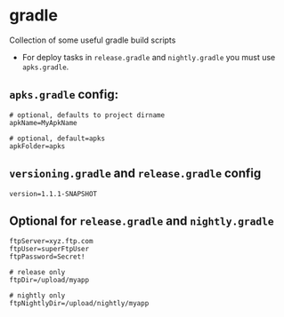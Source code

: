 # gradle
Collection of some useful gradle build scripts

- For deploy tasks in `release.gradle` and `nightly.gradle` you must use `apks.gradle`.


## `apks.gradle` config:
```
# optional, defaults to project dirname
apkName=MyApkName

# optional, default=apks
apkFolder=apks
```

## `versioning.gradle` and `release.gradle` config
```
version=1.1.1-SNAPSHOT
```

## Optional for `release.gradle` and `nightly.gradle`
```
ftpServer=xyz.ftp.com
ftpUser=superFtpUser
ftpPassword=Secret!

# release only
ftpDir=/upload/myapp

# nightly only
ftpNightlyDir=/upload/nightly/myapp
```
